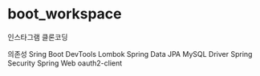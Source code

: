 # boot_workspace
 인스타그램 클론코딩

의존성
Sring Boot DevTools
Lombok
Spring Data JPA
MySQL Driver
Spring Security
Spring Web
oauth2-client
